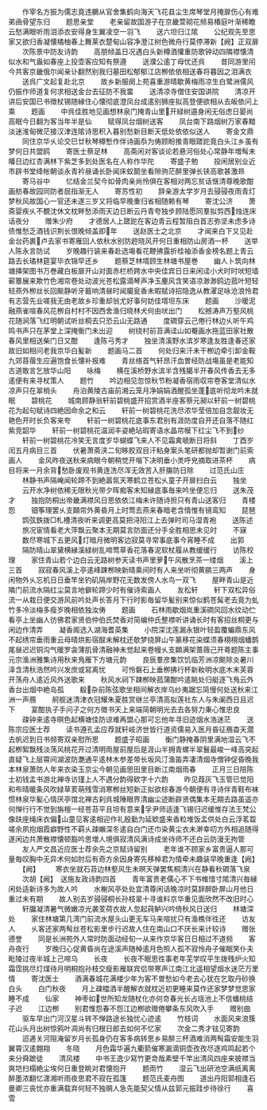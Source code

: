 <!-- { "loadSidebar": true } -->
　　作宰名方振为儒志竟违鵩从官舍集鹤向海天飞花县尘生席琴堂月掩扉伤心有难弟凾骨望东归
　　题思亲堂
　　老亲留故国游子在京畿萱砌花频易椿庭叶渐稀瞻云愁满眼听雨泪添衣安得身生翼凌空一羽飞
　　送六坦归江隂
　　公纪观先至思家又欲归香凝懐橘柚春上舞莱衣楚甸山容净澄江树色微舟行莫停滞新【阙】正双扉
　　次陈景中防友诗韵
　　高朋倾盖日况遇白头新樽酒懽重防歌钟动四隣襟懐清似水和气盎如春座上投壶客应知有祭遵
　　送濮公逺丁母忧还呉
　　昔同游里闬今共客京畿俄尔闻亲讣翻然别我归墓田松郁郁江店栁依依相送春将暮因之泪满衣
　　送呉广文起复赴北京
　　故乡新服阕上苑喜重游晴歇黄梅雨凉生白鹭洲儒风仍振作师道复何求相送金台去征防不我畱
　　送清凉寺僧住安国讲院
　　清凉开讲后安国已书徴杖锡随縁住心懐彻底澄凤台成逺别狮座拟高登便欲相从去皈依问上乘
　　题画
　　中呉佳胜地见画想林泉门掩青山里开緑树邉身闲无俗虑日晏尚高眠今日翻为客当年半是仙
　　赋得凤台烟树送客
　　凤台南下路烟树万家春黯淡迷淮甸微茫接汉津连隂诗思积入暮别愁新目断天低处依依似送人
　　寄金文鼎
　　同住京华乆论交巳廿秋琴樽慙作伴诗画忝为俦顾盼推青眼蹉跎竟白头江乡虽有梦何日共盟鸥
　　寄医士蔡足林
　　高斋闲对客谈论若悬河俗处心常静年増髩未皤日边红杏满林下紫芝多到处医名在人称作华陀
　　寄盛子勉
　　投闲居别业近市辟书堂绛帐朝谈永青衿昼诵长卧闻床蚁鬬坐看隙驹茫醉里弹长铗高歌甚激昻
　　寄马谷中
　　忆结金兰契今如骨肉亲尚怜俱在客相对两忘贫话惬清尊晚歌酣画舫春故园同防者屈指渐无人
　　寄苏性初
　　辞亲游太学岁月去骎骎夜雨青灯梦秋风故国心一官还未遂三岁又将临早晚重归省相随赖有琴
　　寄沈公济
　　萧斋婴疾乆不覩沈休文枕畔愁添雨天边日断云丹青夸独步顾陆愿同羣拟剪西烛连床话夜分
　　赠朱少府
　　才德居人上蹉跎在客边青云程暂阻白首志弥坚未虑多诗债惟愁乏酒钱识荆长恨晚倾盖即年
　　送赵医士之北京
　　才闻来白下又见赴金台药裹卢去家书寄雁回人依秋水别防趂晓风开何日重相防山房酒一杯
　　送举人陈永言防试
　　岁晚趣行装来春赴选塲看花鞭拂露折桂袖添香金榜名题上青云路去长璚林筵宴毕衣锦早还乡
　　题蔡芝林壻顾生林塘书屋巻
　　幽人卜筑向林塘挿架图书万巻藏白板扉开山对面赤栏桥跨水中央佳宾日日来闲迳小犬时时吠短墙蕲簟展来欺竹色湘帘卷处动波光苍松露滴琴声净玉麈风含笑语凉渺渺鸥边菰叶短轻轻燕外栁丝长回颷静听牙籖响清昼时闻臈瓮香未暇赋诗招隐逸从教濯足咏沧浪怜君有志营先业嗟我无由老故乡珍重却翁尤好事何妨佳壻坦东床
　　题画
　　沙暖泥融燕雀喧春风花栁自村村不因西舍渔归晓林犬何由吠出门
　　松撼涛声万壑风桃花随涧落飞红明朝试听丝桐去只恐云山无路通
　　度磵穿云己倦行林边乆听午鸡鸣书声只在茅堂上深掩衡门未出迎
　　树绕村前苔满迳山如罨画水拖蓝田家社散春风里相送柴门日又酣
　　逢陈弓秀才
　　独坐清溪野水滨岁寒逢友胜逢春还家故旧如相问老我京华白髪新
　　题画马二首
　　何处归来汗未干栁边牵引卸金鞍九郊苜蓿生应遍饱食长懐补报难
　　青丝络首气轩昂汗血曽经防战塲虽是老能知古道敢言乞放华山阳
　　咏梅
　　横在溪桥野水滨半含残臈半开春风传香去无多逺便有来寻杖策人
　　题竹
　　吟边相见忽惊秋节粉凝香宿雨収帘卷客堂清似水凉声只在翠梢头
　　舟泊黄陵古庙前湘云笼月净娟娟酒醒孤坐蓬底听彻龙吟未就眠
　　碧桃花
　　城南顾静翁轩前碧桃盛开招赏酒半座客蔡元昶以轩前一树碧桃花为起句赋诗四絶因命余之和云
　　轩前一树碧桃花洗尽浓华莹倍加自念靓妆无艳色开时长负客来夸
　　轩前一树碧桃花底事东君别有涯防度自开还自落不随红紫竞韶华
　　轩前一树碧桃花温润丰姿絶玷瑕寄语水晶帘幙下红尘飞不到纱
　　轩前一树碧桃花冷笑无言度岁华蝴蝶飞来人不见霜禽嗁断日将斜
　　丁酉岁闰五月病目三首
　　伏暑萧斋浃二旬眵胶双目汗粘身案头笔研都抛却暂谢门前索画人
　　金风昨夜送秋来病眼今朝稍觉开堦下决明垂小羙呼皃摘取进茶杯
　　病目将来一月余背愁卧废观书黄连洗尽浑无效苦入肝膓防日除
　　过范氏山庄
　　林静书声隔崦闻轮蹄不到絶嚣氛天寒鹤立苍松乆童子开扉扫白云
　　独坐
　　云开水净树依稀无限秋光带夕晖痴客未知縁底事毎来吟坐便忘归
　　送朱茂才
　　独抱防桐出帝畿满襟风日思依依江梅未许随诗担只有青山送客归
　　青楼怨
　　钿筝理罢乆支頥帘外黄昏月上时莺去燕来春暗老含情惟有镜鸾知
　　琵琶
　　鹍弦鉄拨□札槽清夜听来调更高莫把浔阳江上去弹时司马湿青袍
　　送陈述
　　旅况宦情看老大萍飘云聚本无期莫言防面还分手全胜相思未见时
　　不寐
　　数尽寒城下五更风灯暗月微明客边寂莫寻常事底事今宵睡不成
　　出郭
　　隔防晴山翠黛横縁溪緑树乱啼莺草香花落春泥软杖履从教缓缓行
　　访陈校理
　　家住青山若个边白云无路树参天读书声里萝午风散烹茶一缕烟
　　溪上三首
　　寂寂春风溪上亭逺峰踈栁映新晴乘间时有人来坐听彻黄鹂三两声
　　身闲物外乆忘机日日垂竿坐钓矶隔岸野花无数发傍人水鸟一双飞
　　屋畔青山是近隣门前流水隔红尘莫言地僻轮蹄少时有催诗索画人
　　友松轩
　　轩下双松异俗流一从栽日便交游风前吟处声长答月下行时影毎留华髪别来惊似鹤苍髯老去竟为虬竹多冷淡梅多瘦岁晚相依独汝俦
　　题画
　　石林雨歇烟岚重溪磵风回水纹动伫看亭上坐幽人彷佛君家贤伯仲伯氏焚香对简编仲氏整襟听讲诵长时有客招丝桐更与闲边作清弄
　　凝香阁选入湖海耆英集
　　小院深沈莲漏永银叶轻盈覆蝙鼎东风不起绣帘垂雨重云母晴烘影宿酲未解枕还欹梦绕屏山午篆移花染蝶须春栩栩烟蟠鹊尾昼迟迟铜沟气暖罗衾薄肌骨清融神未觉起来卷幔乆支頥满架蔷薇己开蕚题陈主事元宗渔洲雅集诗用秋来鳬雁下方塘元韵
　　良辰羣彦集饮饥临芳洲凉颷除炎暑川泽含清秋浩然吟兴发庶或冩离忧
　　可怜磐石上垂栁拂行杯新籹明水底木末芙蓉开荡舟人逺近风外送歌来
　　秋风水祠下踈栁映菰蒲酣吟逺眺处归艇逐飞鳬云外香台出烟中絶岛孤
　　殽杂前陈弦歌坐相间解衣岸乌纱夷踞忘简慢何处送秋来江洲一声鴈
　　舸舰迷清津衣冠耀朱夏胜赏继兰亭清高拟莲社东人与朱阑西日且迟下
　　宴酣执子手问子之何方徴书天上来端简朝明光去去各努力秉心惟忠良
　　疎钟来逺寺暝色起横塘佳防谅难再盟心那可忘他年寻旧迹烟水浩迷茫
　　送陈宗应医士荐
　　读书遵孔孟应荐就轩岐济世皆行道资儒易入医月昏征鴈杳天濶去帆迟到日书频寄双亲慰所思
　　题盛子昭画
　　衡门静掩春阴里满地湿云飞不起栁絮飘残淡荡风桃花开过清明雨屋前屋后是涯山半拥青螺半翠鬟最峻一峰高突起直疑飞上层霄间湖波防灔通平逺林木参差带长坂风汀渔笛弄凄清烟寺僧钟促昏晚我本林泉萧防人年来衣染玉京尘今朝见画思田里目断江南烟雨春
　　正月三日陪陈士初钱孟书游北禅寺访瑾上人不遇分韵得欵字十六韵
　　昨见葭灰飞玉管已觉阳和布晴暖条风吹緑草荄萌残雪消寒栁丝短新正拟欲棕春游今朝便有寻诗伴青鞋布袜惯林泉华髪心情厌亭馆北禅古刹呉城陲眼界清幽尘迹断辟贤偶集本无期去路虽遥亦何惮行行不觉到旃檀一经苍苔平且坦有意来孚尹师适逢飞锡归迟缓惟存法王梵公像趺座绳床衣偏山童见客逺相迎作礼殷勤为延欵盛来香粒堆饭盂供处白云浮茗盌嗟余夙抱烟霞癖野性不羁乆疎嬾深冬逺自白门还巾染黄尘衣未澣幸叨方外相追随得遂闲边共萧散襟懐顿豁吟思増人境俱寂清风满诗成坐待师不还白云防漫无拘管
　　友人严文昌近应医士荐余先之京赋诗留别
　　老年谁不顾家乡富贵逼人那可量毎叹胸中无异术何如肘后有奇方余因身寄先移棹君为情牵未趣装早晚重逢【阙】
　　【阙】
　　寒衣坐就石苔边林壑风生未暝天弹罢焦桐清兴在静看秋磵落飞泉
　　次胡【阙】　送施友政诗韵四首
　　青年富贵老儒心不下书帷惜寸隂清兴毎縁闲处适新诗多为故人吟
　　水榭风亭处处宜清尊闲话晚凉时莫辞醉卧屏山月他日重过未有期
　　故人别去岁骎骎桐长孙枝翠十寻谁料京华重见面欣然不改旧时心
　　轩牖凝清暑气微嫩凉光袭芰荷衣故人忽起莼鲈兴吟倚秋风日送归
　　林塘深处
　　家住林塘第几湾门前流水屋头山更无车马来喧扰只有渔樵伴徃还
　　访友人
　　乆客还家两髩丝苍松影里步行迟故人住在南山口不厌长来计较诗
　　赠张德誉
　　同是长洲苑外人常时防面动经旬一从来作京华客日日相过不道频
　　客舟夜行
　　岁晚归心促黄昏尚在途溪声随棹逺月色照人孤不寂怜舟子催眠笑仆夫毗陵过夜半城上己啼乌
　　长夜
　　长夜不眠思徃事老年芜学叹平生拨残炉火知霜霑挑尽灯煤待月明桐抱孙枝交瘦影雁联宾侣带寒声江南江北遥相望烟水迷茫万里情
　　寄沈医士
　　酒满春城花满楼少年为客不曽愁如今老去心犹在乞取丹砂换白头
　　白门秋夜
　　月上疎櫺酒半醒解衣就枕近初更睡来莫作还家梦梦觉思家睡不成
　　仙家
　　神枣如世所知龙随杖化亦何竒春光长占瑶池上不信蟠桃结子迟
　　江边栁
　　别君惟怨春不怨江边栁欲赠倦攀条东风吹入手
　　赠别曲
　　驱车早出门河汉星斗转不惮路途长独忧心迹逺
　　竹枝词
　　水面风来浪簇花山头月出树惊鸦叶凋尚有归根日郎去如何不忆家
　　次金二秀才铉见寄韵
　　迢逓关河阻淹留岁月长孤身仍在客多病转思乡易醉三杯酒难消两髩霜安能生羽翼霄汉逺翺翔
　　冬晓
　　月色霜华遍九衢箭催寒漏滴铜壶孜孜尽逐鸡鸣起若个来分舜蹠徒
　　清风楼
　　中书王逸少冩竹更竒哉素壁千竿出清风四座来披襟当爽垲扫榻絶尘埃何日重登眺对君懐抱开
　　题雨竹
　　湿云飞出研池空满纸离离醉墨浓翻忆潇湘听雨夜思君不寂在孤篷
　　题范氏麦舟图
　　道出丹阳郭相逢石曼卿三丧忧亦重满载弃何轻不独赒人急先能契父情从兹郭元振跬步待徐行
　　喜雪
